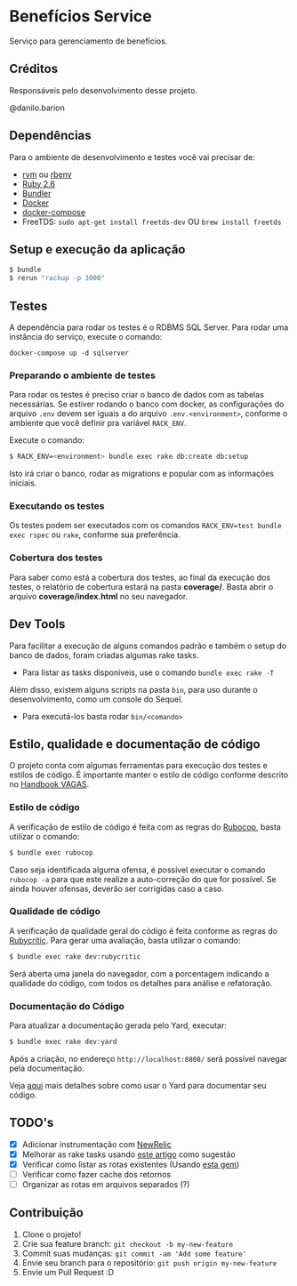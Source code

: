 # Benefícios Service
Serviço para gerenciamento de benefícios.

## Créditos
Responsáveis pelo desenvolvimento desse projeto.

@danilo.barion

## Dependências

Para o ambiente de desenvolvimento e testes você vai precisar de:

* [rvm](https://rvm.io/) ou [rbenv](https://github.com/rbenv/rbenv)
* [Ruby 2.6](https://www.ruby-lang.org/pt/)
* [Bundler](http://bundler.io/)
* [Docker](https://www.docker.com/)
* [docker-compose](https://docs.docker.com/compose/)
* FreeTDS: `sudo apt-get install freetds-dev` OU `brew install freetds`

## Setup e execução da aplicação

```bash
$ bundle
$ rerun "rackup -p 3000"
```

## Testes

A dependência para rodar os testes é o RDBMS SQL Server. Para rodar uma instância do serviço, 
execute o comando:

```
docker-compose up -d sqlserver
```

### Preparando o ambiente de testes

Para rodar os testes é preciso criar o banco de dados com as tabelas necessárias.
Se estiver rodando o banco com docker, as configurações do arquivo `.env` devem
ser iguais a do arquivo `.env.<environment>`, conforme o ambiente que você definir 
pra variável `RACK_ENV`.

Execute o comando:

```bash
$ RACK_ENV=<environment> bundle exec rake db:create db:setup
```

Isto irá criar o banco, rodar as migrations e popular com as informações iniciais.

### Executando os testes

Os testes podem ser executados com os comandos `RACK_ENV=test bundle exec rspec` ou `rake`, 
conforme sua preferência.

### Cobertura dos testes

Para saber como está a cobertura dos testes, ao final da execução dos testes,
o relatório de cobertura estará na pasta **coverage/**.
Basta abrir o arquivo **coverage/index.html** no seu navegador.

## Dev Tools

Para facilitar a execução de alguns comandos padrão e também
o setup do banco de dados, foram criadas algumas rake tasks.

- Para listar as tasks disponíveis, use o comando `bundle exec rake -T`

Além disso, existem alguns scripts na pasta `bin`, para uso durante o desenvolvimento,
como um console do Sequel.

- Para executá-los basta rodar `bin/<comando>`

## Estilo, qualidade e documentação de código

O projeto conta com algumas ferramentas para execução dos testes e estilos de código.
É importante manter o estilo de código conforme descrito no [Handbook VAGAS](https://bitbucket.org/vagas/handbook).

### Estilo de código

A verificação de estilo de código é feita com as regras do [Rubocop](http://batsov.com/rubocop/), basta utilizar o comando:

```bash
$ bundle exec rubocop
```

Caso seja identificada alguma ofensa, é possível executar o comando `rubocop -a` para que este realize a auto-correção do que for possível.
Se ainda houver ofensas, deverão ser corrigidas caso a caso.

### Qualidade de código

A verificação da qualidade geral do código é feita conforme as regras do [Rubycritic](https://github.com/whitesmith/rubycritic/). Para gerar uma avaliação, basta utilizar o comando:

```bash
$ bundle exec rake dev:rubycritic
```

Será aberta uma janela do navegador, com a porcentagem indicando a qualidade do código, com todos os detalhes para análise e refatoração.

### Documentação do Código

Para atualizar a documentação gerada pelo Yard, executar:

```bash
$ bundle exec rake dev:yard
```

Após a criação, no endereço `http://localhost:8808/` será possível navegar pela documentação.

Veja [aqui](http://www.rubydoc.info/gems/yard/file/docs/GettingStarted.md) mais detalhes sobre como 
usar o Yard para documentar seu código.

## TODO's
- [X] Adicionar instrumentação com [NewRelic](https://github.com/Pathgather/newrelic-roda)
- [X] Melhorar as rake tasks usando [este artigo](https://mrcook.uk/simple-roda-blog-tutorial) como sugestão
- [X] Verificar como listar as rotas existentes (Usando [esta gem](https://github.com/jeremyevans/roda-route_list))
- [ ] Verificar como fazer cache dos retornos
- [ ] Organizar as rotas em arquivos separados (?)

## Contribuição
1. Clone o projeto!
2. Crie sua feature branch: `git checkout -b my-new-feature`
3. Commit suas mudanças: `git commit -am 'Add some feature'`
4. Envie seu branch para o repositório: `git push origin my-new-feature`
5. Envie um Pull Request :D
